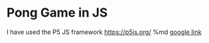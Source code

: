 # Pong Game in JS

I have used the P5 JS framework
https://p5js.org/
%md <a href="https://google.com" target="_blank">google link</a>
